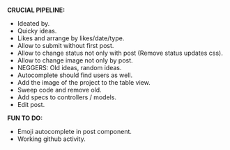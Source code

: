 __CRUCIAL PIPELINE:__
 * Ideated by.
 * Quicky ideas.
 * Likes and arrange by likes/date/type.
 * Allow to submit without first post.
 * Allow to change status not only with post (Remove status updates css). 
 * Allow to change image not only by post.
 * NEGGERS: Old ideas, random ideas.
 * Autocomplete should find users as well.
 * Add the image of the project to the table view.
 * Sweep code and remove old.
 * Add specs to controllers / models.
 * Edit post.

__FUN TO DO:__
 * Emoji autocomplete in post component.
 * Working github activity.

